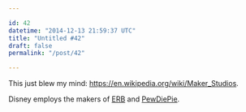 ```yaml
---

id: 42
datetime: "2014-12-13 21:59:37 UTC"
title: "Untitled #42"
draft: false
permalink: "/post/42"

---
```


This just blew my mind: https://en.wikipedia.org/wiki/Maker_Studios.

Disney employs the makers of [ERB](http://www.epicrapbattlesofhistory.com/) and [PewDiePie](https://en.wikipedia.org/wiki/PewDiePie).

